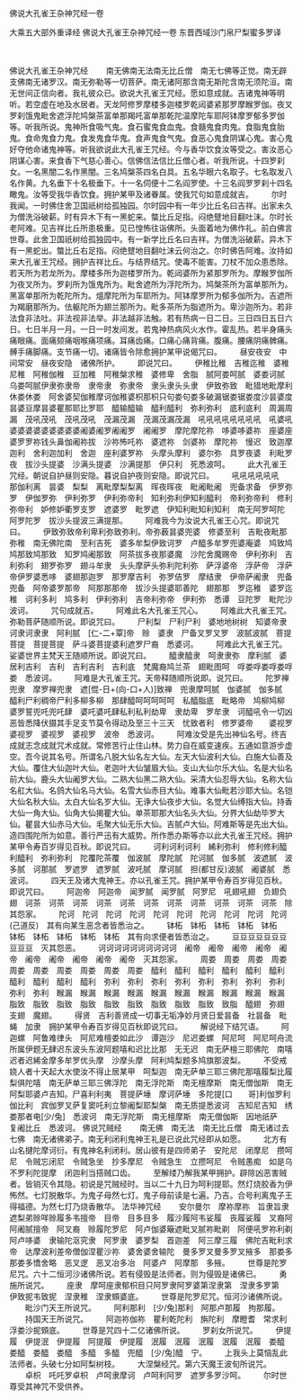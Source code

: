佛说大孔雀王杂神咒经一卷


大乘五大部外重译经
佛说大孔雀王杂神咒经一卷
东晋西域沙门帛尸梨蜜多罗译


　　

佛说大孔雀王杂神咒经
　　南无佛南无法南无比丘僧　南无七佛等正觉。南无辟支佛南无诸罗汉。南无弥勒等一切菩萨。南无诸阿那含南无斯陀含南无须陀洹。南无世间正信向者。我礼彼众已。欲说大孔雀王咒经。愿如意成就。吉诸鬼神等明听。若空虚在地及水居者。天龙阿修罗摩楼多迦楼罗乾闼婆紧那罗摩睺罗伽。夜叉罗刹饿鬼毗舍遮浮陀鸠槃茶富单那羯吒富单那乾陀温摩陀车耶阿钵摩罗郁多罗伽等。听我所说。鬼神所食吸气鬼。食石蜜鬼食血鬼。食髓鬼食肉鬼。食脂鬼食胎鬼。食命鬼食力鬼。食发鬼食华鬼。食声鬼食气鬼。食恶心鬼食阴谋心鬼。害心鬼好夺他命诸鬼神等。听我欲说此大孔雀王咒经。今与香华饮食汝等受之。害汝恶心阴谋心害。来食香下气慈心善心。信佛信法信比丘僧心者。听我所说。十四罗刹女。一名黑闇二名作黑闇。三名鸠槃茶四名白具。五名华眼六名取子。七名取发八名作黄。九名垂下十名极垂下。十一名伺便十二名阎罗使。十三名阎罗罗刹十四名瞰鬼。汝等受我华香饮食。拥护某甲及诸眷属。使我咒句如意成就吉。
　　尔时我闻。一时佛住舍卫国祇树给孤独园。尔时园中有一年少比丘名曰吉祥。出家未久为僧洗浴破薪。时有异木下有一黑蛇来。螫比丘足指。闷绝躄地目翻吐沫。尔时长老阿难。见吉祥比丘所患极重。见已惶怖往诣佛所。头面着地为佛作礼。前白佛言世尊。此舍卫国祇树给孤独园中。有一新学比丘名曰吉祥。为僧洗浴破薪。异木下有一黑蛇出。螫比丘右足指。闷绝躄地目翻吐沫云何治之。尔时佛告阿难。汝持如来大孔雀王咒经。拥护吉祥比丘。与结界结咒。使毒不能害。刀杖不加众患悉除。若天所为若龙所为。摩楼多所为迦楼罗所为。乾闼婆所为紧那罗所为。摩睺罗伽所为夜叉所为。罗刹所为饿鬼所为。毗舍遮所为浮陀所为。鸠槃茶所为富单那所为。黑富单那所为乾陀所为。熅摩陀所为车耶所为。阿钵摩罗所为郁多伽所为。吉遮所为羯磨那所为。佉躯陀所为翅兰那所为。毗多茶所为脂遮所为。卑沙迦所为。若非法食非法吐。非法视非法举。非法越非法触。若有热病一日二日。三日四日五日六日。七日半月一月。一日一时发间发。若鬼神热病风火水作。霍乱热。若半身痛头痛眼痛。面痛颏痛咽喉痛项痛。耳痛齿痛。口痛心痛背痛。腹痛。腰痛阴痛髀痛。髆手痛脚痛。支节痛一切。诸痛皆令除愈拥护某甲说偈咒曰。
　　昼安夜安　中间常安　昼夜安隐　诸佛所护。
　　即说咒曰。
　　伊稚比稚　吉稚迄稚　婆稚尼稚　阿稚伽稚　豆加稚　阿稚槃求稚　婆修卑　舍脂　腻阿娄呵腻　婆娄诃腻　乌娄呵腻伊隶弥隶帝　隶帝隶　弥隶帝　隶头隶头头隶　伊致弥致　毗猎地毗摩利休娄休娄　阿舍婆契伽稚摩诃伽稚婆枳那枳只句娄句娄多破漏锯娄锯娄度沙昙婆度昙婆豆摩昙婆瞿那耶比罗耶　醯输醯输　醯利醯利　弥利弥利　底利底利　周漏周漏　茂吼茂吼　茂吼茂吼　茂漏茂漏　茂漏茂漏茂漏　吼吼吼吼吼吼吼吼　吼婆吼婆婆婆婆婆婆婆婆婆阇婆阇罗阇阇罗　阇阇罗　摩陀摩陀祢　哆婆哆婆祢　座婆座婆罗罗祢钱头鼻伽阇祢拔　沙祢怖吒祢　婆遮祢　剑婆祢　摩陀祢　慢迟　致迦摩迦利　舍利迦加利　舍迦　座利婆罗祢　头摩头摩利　婆尔弥　具罗夜婆　利毗罗夜　拔沙头提婆　沙满头提婆　沙满提那　伊只利　死悉波呵。
　　此大孔雀王咒经。朝说自护昼则安隐。暮说自护夜则安隐。即说咒曰。
　　吼吼吼吼吼吼　那伽利离　昙婆　梨梨　离毗摩梨梨离　晖夜晖夜　毗阇毗阇　兜备求备　伊罗弥罗　伊伽罗弥　伊利弥罗　伊利弥帝利　知利弥利伊知利醯利　帝利弥帝利　修利弥帝利　妒修妒衢罗支罗　遮婆罗　毗罗遮　伊知利毗知利知利　南无阿罗呵陀　阿罗陀罗　拔沙头提波三满提那。
　　阿难我今为汝说大孔雀王心咒。即说咒曰。
　　伊致弥致帝利卑利弥致弥利。帝弥薮昙婆兜婆　修婆至利　吉毗夜毗那弥稚　南无佛陀南　至利吉死　婆多牟梨伊致诃罗　卢醯多牟罗兜婆庵婆　鸠致鸠鸠那致鸠那致　知罗鸠阇那致　阿茶拔多夜那婆魔　沙陀舍魔赐帝　伊利弥利　吉利弥利　翅罗弥罗　翅斗牟隶　头头摩萨头弥利陀利弥　萨浮婆帝　浮萨帝　浮萨帝伊罗婆悉哆　婆翅那迦罗　那罗摩吉利　弥罗佶罗　摩结隶　伊帝萨阇隶　兜备兜备　阿帝婆罗那帝　阿那那那帝　拔沙头提婆耶善陀　翅那那　罗迄稚　婆罗迄稚　诃利多利　鸠多利　伊利弥利　吉帝利弥帝　伊利弥　悉谭　豆陀罗　毗陀沙波诃。
　　咒句成就吉。
　　阿难此名大孔雀王咒心。
　　阿难此大孔雀王咒。弥勒菩萨随顺所说。即说咒曰。
　　尸利梨　尸利尸利　婆地地树树　知婆帝隶诃隶诃隶隶　阿利腻　[仁-二+覃]帝　赊　婆隶　尸备叉罗叉罗　波腻波腻　菩提菩提　菩提菩提　萨斗婆菩提婆利遮罗尸裔　悉婆诃。
　　阿难此大孔雀王咒。娑婆世界主梵天王随顺所说。即说咒曰。
　　醯隶醯隶　呵隶隶弥　摩利腻　婆居利吉利　吉利　吉利吉利　吉利底　梵魔裔鸠兰茶　翅毗图呵　哹娄哹娄哹娄哹娄　悉波诃。
　　阿难是大孔雀王咒。天帝释随顺所说即。说咒曰。
　　陀罗禅兜隶　摩罗禅兜隶　遮[惃-日+(向-口+人)]致禅　兜隶摩呵腻　伽婆腻　伽多腻　醯利尸利稠帝尸利多柳多柳　那肆醯呵呵呵呵呵　私醯脂底　毗略帝　鸠柳鸠柳　婆罗誓兜吒兜吒肆　婆吒婆吒肆私利私利劫卑　隶劫卑　罗牟隶　诃醯吼令一切凶恶皆悉降伏摄其手足支节莫令得动及至三十三天　忧致者利　修罗婆帝　　婆视罗　婆视罗　婆视罗　婆视罗　波帝　悉波诃。
　　阿难汝受是先出神仙名号。终吉成就志念成就咒术成就。常修苦行止住山林。势力自在威变速疾。五通如意游步虚空。吾今说其名号。所谓名八脱大仙名左大仙。左天大仙波利大仙。白施大仙善及大仙。覆住大仙迦叶大仙。老迦叶大仙皱眉大仙。支山大仙尔乐大仙。名是大仙名前大仙。鹿头大仙阇罗大仙。二熟大仙黑二熟大仙。采清大仙忍辱大仙。名称大仙名舡大仙。名鸽大仙名马大仙。名雪大仙赤目大仙。难事大仙毗若沙耶大仙。名铠大仙名秋大仙。太白大仙名岁大仙。无诤大仙夜步大仙。名觉大仙缚指大仙。持香大仙一角大仙。仙角大仙揭瞿大仙。单茶耶那大仙名头大仙。分界大仙劫毕罗大仙。瞿昙大仙赤马大仙。毛聚大仙无乐大仙。吉腻卢大仙。阿难斯等是先出大仙。造四围陀所为如意。善行严迅有大威势。所作悉办斯等亦以此大孔雀王咒经。拥护某甲令寿百岁得见百秋。即说咒曰。
　　诃利诃利诃利　絺利弥利　修利修利醯利醯利　弥利弥利　陀覆陀茶覆　伽波腻　摩陀腻　陀诃腻　伽多腻　波遮腻　波多腻　诃那腻　罗遮罗　遮罗腻　波吒腻　摩诃腻　担(都甘反)波腻　阇婆腻　悉波诃。
　　四天王及诸大鬼神王。亦以孔雀王咒。拥护某甲令寿百岁得见百秋。即说咒曰。
　　阿迦帝　阿迦帝　闻罗腻　闻罗腻　阿罗尼　吼翅吼翅　负翅负翅　诃茶　诃茶　诃茶　诃茶　诃茶　诃茶　诃茶　诃茶　诃茶　诃茶　诃茶　除其怨家。
　　陀诃　陀诃　陀诃　陀诃　陀诃　陀诃　陀诃　陀诃　陀诃　陀诃(己道反)　其有向某生恶念者皆悉治之。
　　钵柘　钵柘　钵柘　钵柘　钵柘　钵柘　钵柘　钵柘　钵柘　钵柘　其有向求便者皆悉治之。
　　豆豆豆豆豆豆豆豆豆豆　灭其怨恶。
　　诃诃诃诃诃诃诃诃诃诃　阇帝　阇帝　阇帝　阇帝　阇帝　阇帝　阇帝　阇帝　阇帝　阇帝　灭其怨家。
　　周娄　周娄　周娄　周娄　周娄　周娄　周娄　周娄　周娄　周娄　醯利　醯利　醯利　醯利　醯利　醯利　醯利　醯利　醯利　醯利　弥利　弥利　弥利　弥利　弥利　弥利　弥利　弥利　弥利　弥利　睺漏　睺漏　睺漏　睺漏　睺漏　睺漏　睺漏　睺漏　睺漏　睺漏　脂致　脂致　脂致　脂致　脂致　脂致　脂致　脂致　脂致　致脂　醯翅　弥翅　支翅　魔翅。
　　得贤　吉利善贤成一切事无垢净妙月贤日爱昙备　社昙备　毗蝇　加隶　拥护某甲令寿百岁得见百秋即说咒曰。
　　解说经下结咒语。
　　阿迦螺　阿鲁难律头　阿尼难檀娄如此沙　谭迦沙　尼迟娄螺　阿尼呵　阿尼呵舟流所属伊题无肆迟东波头东波阿题嘻和迟比比那　无无迟　南无萨檀三耶佛陀　南嘻迟者迟絺金摩多牟罗优头摩　沙摩头摩　阿利鸠梨题多鸠旗那波梨。
　　不受戒娆人者十天起大水使汝不得止居某甲　呵梨迦　南无萨单三耶三佛陀那嘻履梨比履梨俱陀嘻　南无萨单三耶三佛浮陀　南无浮陀斯　南无檀摩斯　南无僧伽斯　南无阿梨耶婆卢吉知。尸喜利利夷　菩提萨埵　摩诃萨埵　多陀提[口　　哥]利伽罗利伽比利　宾伽罗叉萨复窦吒利立黎阇梨耶梨槃　南无质提悉波诃　吉知尼吉知　绣娄那者电[少/兔]　悉波诃　南无浮陀斯　南无檀摩斯　南无僧伽斯　因地祇萨　复阇比丘　悉波诃。
佛说咒贼经
　　南无佛　南无法　南无比丘僧　南无诸过去七佛　南无诸佛弟子。南无利闭利鬼神王礼是已说此咒经即从如愿。
　　北方有山名揵陀摩诃衍。有鬼神名利闭利。居山彼有是四师弟子　安陀尼　闭摩尼　攒呵尼　令贼忘闭尼　令贼急坐　抄多摩尼　令贼急生　立攒呵尼　令贼愚痴　如是乌不罗利陀提摩　闭迦利当搭贼口齿。
　　至解缕乃解我某甲拥护。辟除凶恶害贼者。皆销灭令其隐。初说是咒贼经时。当以二十九日为呵利提耶。然灯烧胶香为伊怖然。七灯脱散华。为鬼子母然七灯。鬼子母前读是七遍。乃吉。合号利离鬼子王得福德。为然七灯乃烧香散华。
法华神咒经
　　安尔曼尔　摩祢摩祢　旨隶旨隶　遮梨弟赊咩赊履多韦擅帝　目帝　目多目多　履沙履阿韦娑履　丧履娑履　叉裔阿阿阇腻擅帝　阿叉裔　赊履陀罗尼　阿卢伽婆簸遮毗叉腻祢毗剃　阿便吼罗祢利剃阿卢哆婆　隶输陀沤究隶　阿罗隶　婆罗梨　首迦差　阿三摩三履　佛陀吉毗利求帝　达摩波利差帝僧伽涅瞿沙祢　婆舍婆舍输陀　曼多罗叉曼多罗叉掖多　那娄多那娄多憍舍略　恶叉逻　恶叉冶多冶　阿婆卢　阿摩那　多掖。
　　世尊是陀罗尼咒。六十二恒河沙诸佛所说。若有侵毁是法师者。则为侵毁是诸佛已。
　　勇施所说咒。
　　座隶　摩呵座隶郁枳目只阿罗隶阿罗婆第涅隶第　涅隶多罗第　伊致抳韦致抳　涅隶稚　涅隶頞婆底。
　　世尊是陀罗尼咒。恒河沙诸佛所说。
　　毗沙门天王所说咒。
　　阿利那利　[少/兔]那利　阿那卢那履　拘那履。
　　持国天王所说咒。
　　阿迦祢伽祢　瞿利乾陀利　旃陀利　摩瞪耆　常求利浮娄沙抳頞底。
　　世尊是咒四十二亿诸佛所说。
　　罗刹女所说咒。
　　伊提履　伊提泯　伊提履　阿提履　伊提履　泯履　泯履　泯履　泯履　泯履　娄醯　娄醯　娄醯　娄醯　多醯　多醯　兜醯　[少/兔]醯　宁。
　　上我头上莫恼乱此法师者。头破七分如阿梨树枝。
　　大涅槃经咒。第六天魔王波旬所说咒。
　　卓枳　吒吒罗卓枳　卢呵隶摩诃　卢呵利阿罗　遮罗多罗沙呵。
　　尔时世尊受其神咒不受供养。



